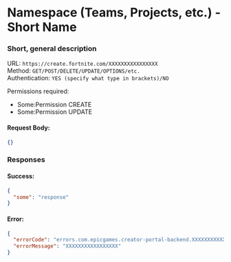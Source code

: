 # Namespace (Teams, Projects, etc.) - Short Name
### Short, general description

URL: `https://create.fortnite.com/XXXXXXXXXXXXXXXX` \
Method: `GET/POST/DELETE/UPDATE/OPTIONS/etc.` \
Authentication: `YES (specify what type in brackets)/NO`

Permissions required:
  - Some:Permission CREATE
  - Some:Permission UPDATE

#### Request Body:
```json
{}
```

### Responses
#### Success:
```json
{
  "some": "response"
}
```

#### Error:
```json
{
  "errorCode": "errors.com.epicgames.creator-portal-backend.XXXXXXXXXXXXX",
  "errorMessage": "XXXXXXXXXXXXXXXXX"
}
```
